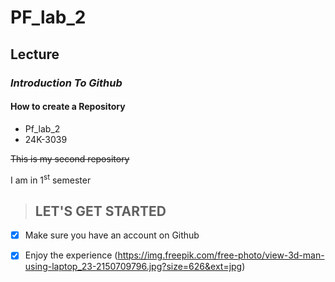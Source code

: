 # PF_lab_2
## **Lecture**
### ***Introduction To Github***
#### How to create a Repository
* Pf_lab_2
* 24K-3039
  
~~This is my second repository~~

I am in 1<sup>st</sup> semester
> ## LET'S GET STARTED
- [x] Make sure you have an account on Github
    
- [x] Enjoy the experience
(https://img.freepik.com/free-photo/view-3d-man-using-laptop_23-2150709796.jpg?size=626&ext=jpg)
